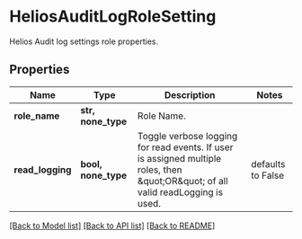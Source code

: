 # HeliosAuditLogRoleSetting

Helios Audit log settings role properties.

## Properties
Name | Type | Description | Notes
------------ | ------------- | ------------- | -------------
**role_name** | **str, none_type** | Role Name. | 
**read_logging** | **bool, none_type** | Toggle verbose logging for read events. If user is assigned multiple roles, then \&quot;OR\&quot; of all valid readLogging is used. | defaults to False

[[Back to Model list]](../README.md#documentation-for-models) [[Back to API list]](../README.md#documentation-for-api-endpoints) [[Back to README]](../README.md)



